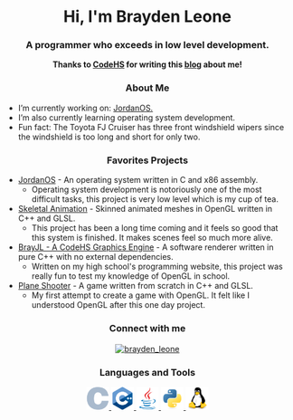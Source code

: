 <h1 align="center">Hi, I'm Brayden Leone</h1>
<h3 align="center">A programmer who exceeds in low level development.</h3>

<p align="center">
  <strong>Thanks to <a href="https://codehs.com">CodeHS</a> for writing this <a href="https://codehs.com/blog/coding-beyond-the-curriculum">blog</a> about me!</strong>
</p>

<h3 align="center">About Me</h3>

- I’m currently working on: [JordanOS.](https://github.com/BJL156/JordanOS)
- I’m also currently learning operating system development.
- Fun fact: The Toyota FJ Cruiser has three front windshield wipers since the windshield is too long and short for only two.

<h3 align="center">Favorites Projects</h3>

<ul align="left">
  <li><a href="https://github.com/BJL156/JordanOS">JordanOS</a> - An operating system written in C and x86 assembly.
    <ul>
      <li>Operating system development is notoriously one of the most difficult tasks, this project is very low level which is my cup of tea.</li>
    </ul>
  </li>
  <li><a href="https://github.com/BJL156/Skeletal-Animation">Skeletal Animation</a> - Skinned animated meshes in OpenGL written in C++ and GLSL.
    <ul>
      <li>This project has been a long time coming and it feels so good that this system is finished. It makes scenes feel so much more alive.</li>
    </ul>
  </li>
  <li><a href="https://github.com/BJL156/School-Graphics-Engine/">BrayJL - A CodeHS Graphics Engine</a> - A software renderer written in pure C++ with no external dependencies.
    <ul>
      <li>Written on my high school's programming website, this project was really fun to test my knowledge of OpenGL in school.</li>
    </ul>
  </li>
  <li><a href="https://github.com/BJL156/Plane-Shooter">Plane Shooter</a> - A game written from scratch in C++ and GLSL.
    <ul>
      <li>My first attempt to create a game with OpenGL. It felt like I understood OpenGL after this one day project.</li>
    </ul>
  </li>
</ul>

<h3 align="center">Connect with me</h3>
<p align="center">
<a href="https://www.youtube.com/@brayden_leone" target="blank"><img align="center" src="https://raw.githubusercontent.com/rahuldkjain/github-profile-readme-generator/master/src/images/icons/Social/youtube.svg" alt="brayden_leone" height="30" width="40" /></a>
</p>

<h3 align="center">Languages and Tools</h3>
<p align="center"> <a href="https://www.cprogramming.com/" target="_blank" rel="noreferrer"> <img src="https://raw.githubusercontent.com/devicons/devicon/master/icons/c/c-original.svg" alt="c" width="40" height="40"/> </a> <a href="https://www.w3schools.com/cpp/" target="_blank" rel="noreferrer"> <img src="https://raw.githubusercontent.com/devicons/devicon/master/icons/cplusplus/cplusplus-original.svg" alt="cplusplus" width="40" height="40"/> </a> <a href="https://www.java.com" target="_blank" rel="noreferrer"> <img src="https://raw.githubusercontent.com/devicons/devicon/master/icons/java/java-original.svg" alt="java" width="40" height="40"/> </a> <a href="https://www.linux.org/" target="_blank" rel="noreferrer"> <img src="https://raw.githubusercontent.com/devicons/devicon/master/icons/python/python-original.svg" alt="python" width="40" height="40"/> <img src="https://raw.githubusercontent.com/devicons/devicon/master/icons/linux/linux-original.svg" alt="linux" width="40" height="40"/> </a> <a href="https://www.python.org" target="_blank" rel="noreferrer"></a> </p>
